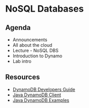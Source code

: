 # NoSQL Databases

## Agenda

- Announcements
- All about the cloud
- Lecture - NoSQL DBS
- Introduction to Dynamo
- Lab intro

## Resources

- [DynamoDB Developers Guide](https://docs.aws.amazon.com/amazondynamodb/latest/developerguide/Introduction.html)
- [Java DynamoDB Client](https://docs.aws.amazon.com/AWSJavaSDK/latest/javadoc/com/amazonaws/services/dynamodbv2/AmazonDynamoDBClient.html)
- [Java DynamoDB Examples](https://docs.aws.amazon.com/sdk-for-java/v1/developer-guide/examples-dynamodb.html)
